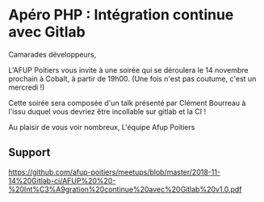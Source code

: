 # Apéro PHP : Intégration continue avec Gitlab

Camarades développeurs,

L'AFUP Poitiers vous invite à une soirée qui se déroulera le 14 novembre prochain à Cobalt, à partir de 19h00. (Une fois n'est pas coutume, c'est un mercredi !)

Cette soirée sera composée d'un talk présenté par Clément Bourreau à l'issu duquel vous devriez être incollable sur gitlab et la CI !

Au plaisir de vous voir nombreux,
L'équipe Afup Poitiers

## Support

https://github.com/afup-poitiers/meetups/blob/master/2018-11-14%20Gitlab-ci/AFUP%20%20-%20Int%C3%A9gration%20continue%20avec%20Gitlab%20v1.0.pdf
